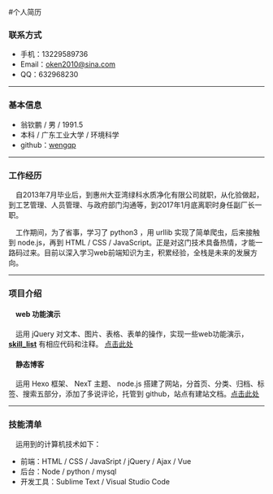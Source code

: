 #个人简历

### 联系方式

- 手机：13229589736
- Email：oken2010@sina.com
- QQ：632968230

***

### 基本信息

- 翁钦鹏 / 男 / 1991.5
- 本科 / 广东工业大学 / 环境科学
- github：[wengqp](https://github.com/wengqp)

***

### 工作经历

&emsp;自2013年7月毕业后，到惠州大亚湾绿科水质净化有限公司就职，从化验做起，到工艺管理、人员管理、与政府部门沟通等，到2017年1月底离职时身任副厂长一职。

&emsp;工作期间，为了省事，学习了 python3 ，用 urllib 实现了简单爬虫，后来接触到 node.js，再到 HTML / CSS / JavaScript。正是对这门技术具备热情，才能一路码过来。目前以深入学习web前端知识为主，积累经验，全栈是未来的发展方向。

***

### 项目介绍

#### &emsp;web 功能演示 
&emsp;运用 jQuery 对文本、图片、表格、表单的操作，实现一些web功能演示，**[skill_list](https://github.com/wengqp/skill_list)** 有相应代码和注释。 [点击此处](https://wengqp.github.io/skill_list/index.html)

#### &emsp;静态博客  
&emsp;运用 Hexo 框架、 NexT 主题、 node.js 搭建了网站，分首页、分类、归档、标签、搜索五部分，添加了多说评论，托管到 github，站点有建站文档。[点击此处](https://wengqp.github.io/)

***

### 技能清单
&emsp;运用到的计算机技术如下：

- 前端：HTML / CSS / JavaSript / jQuery / Ajax / Vue
- 后台：Node / python / mysql
- 开发工具：Sublime Text / Visual Studio Code




